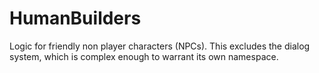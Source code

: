 # HumanBuilders
Logic for friendly non player characters (NPCs). This excludes the dialog system, which is complex enough to warrant its own namespace.

